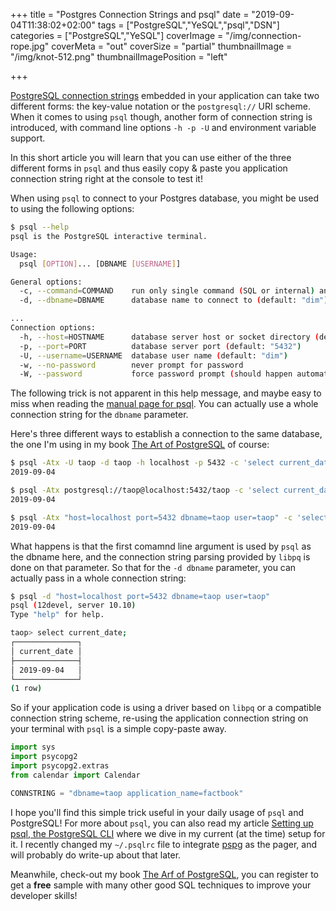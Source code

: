 +++
title = "Postgres Connection Strings and psql"
date = "2019-09-04T11:38:02+02:00"
tags = ["PostgreSQL","YeSQL","psql","DSN"]
categories = ["PostgreSQL","YeSQL"]
coverImage = "/img/connection-rope.jpg"
coverMeta = "out"
coverSize = "partial"
thumbnailImage = "/img/knot-512.png"
thumbnailImagePosition = "left"

+++

[PostgreSQL connection
strings](https://www.postgresql.org/docs/current/libpq-connect.html#LIBPQ-CONNSTRING)
embedded in your application can take two different forms: the key-value
notation or the `postgresql://` URI scheme. When it comes to using `psql`
though, another form of connection string is introduced, with command line
options `-h -p -U` and environment variable support.

In this short article you will learn that you can use either of the three
different forms in `psql` and thus easily copy & paste you application
connection string right at the console to test it!

<!--more-->

When using `psql` to connect to your Postgres database, you might be used to
using the following options:

~~~ bash
$ psql --help
psql is the PostgreSQL interactive terminal.

Usage:
  psql [OPTION]... [DBNAME [USERNAME]]

General options:
  -c, --command=COMMAND    run only single command (SQL or internal) and exit
  -d, --dbname=DBNAME      database name to connect to (default: "dim")

...
Connection options:
  -h, --host=HOSTNAME      database server host or socket directory (default: "local socket")
  -p, --port=PORT          database server port (default: "5432")
  -U, --username=USERNAME  database user name (default: "dim")
  -w, --no-password        never prompt for password
  -W, --password           force password prompt (should happen automatically)
~~~

The following trick is not apparent in this help message, and maybe easy to
miss when reading the [manual page for
psql](https://www.postgresql.org/docs/current/app-psql.html). You can
actually use a whole connection string for the `dbname` parameter.

Here's three different ways to establish a connection to the same database,
the one I'm using in my book [The Art of
PostgreSQL](https://theartofpostgresql.com) of course:

~~~ bash
$ psql -Atx -U taop -d taop -h localhost -p 5432 -c 'select current_date'
2019-09-04

$ psql -Atx postgresql://taop@localhost:5432/taop -c 'select current_date'
2019-09-04

$ psql -Atx "host=localhost port=5432 dbname=taop user=taop" -c 'select current_date' 
2019-09-04
~~~

What happens is that the first comamnd line argument is used by `psql` as
the dbname here, and the connection string parsing provided by `libpq` is
done on that parameter. So that for the `-d dbname` parameter, you can
actually pass in a whole connection string:

~~~ bash
$ psql -d "host=localhost port=5432 dbname=taop user=taop"
psql (12devel, server 10.10)
Type "help" for help.

taop> select current_date;
┌──────────────┐
│ current_date │
├──────────────┤
│ 2019-09-04   │
└──────────────┘
(1 row)
~~~

So if your application code is using a driver based on `libpq` or a
compatible connection string scheme, re-using the application connection
string on your terminal with `psql` is a simple copy-paste away.

~~~ python
import sys
import psycopg2
import psycopg2.extras
from calendar import Calendar

CONNSTRING = "dbname=taop application_name=factbook"
~~~

I hope you'll find this simple trick useful in your daily usage of `psql`
and PostgreSQL! For more about `psql`, you can also read my article [Setting
up psql, the PostgreSQL
CLI](https://tapoueh.org/blog/2017/12/setting-up-psql-the-postgresql-cli/)
where we dive in my current (at the time) setup for it. I recently changed
my `~/.psqlrc` file to integrate [pspg](https://github.com/okbob/pspg) as
the pager, and will probably do write-up about that later.

Meanwhile, check-out my book [The Arf of
PostgreSQL](https://theartofpostgresql.com), you can register to get a
**free** sample with many other good SQL techniques to improve your
developer skills!
